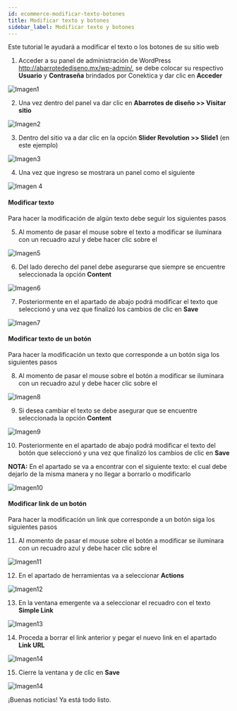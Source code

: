 ```yaml
---
id: ecommerce-modificar-texto-botones
title: Modificar texto y botones 
sidebar_label: Modificar texto y botones 
---
```

Este tutorial le ayudará a modificar el texto o los botones de su sitio web

1. Acceder a su panel de administración de WordPress http://abarrotedediseno.mx/wp-admin/, se debe colocar su respectivo **Usuario** y **Contraseña** brindados por Conektica y dar clic en **Acceder**

![Imagen1](https://github.com/Conektica/cnk-external-doku/blob/master/static/img/TextosBotones/Imagen1.png?raw=true)

2. Una vez dentro del panel va dar clic en **Abarrotes de diseño >> Visitar sitio**

![Imagen2](https://github.com/Conektica/cnk-external-doku/blob/master/static/img/TextosBotones/Imagen2.png?raw=true)

3. Dentro del sitio va a dar clic en la opción **Slider Revolution >> Slide1** (en este ejemplo)

![Imagen3](https://github.com/Conektica/cnk-external-doku/blob/master/static/img/TextosBotones/Imagen3.png?raw=true)

4. Una vez que ingreso se mostrara un panel como el siguiente

![Imagen 4](https://github.com/Conektica/cnk-external-doku/blob/master/static/img/TextosBotones/Imagen4.png?raw=true)

#### Modificar texto 

Para hacer la modificación de algún texto debe seguir los siguientes pasos

5. Al momento de pasar el mouse sobre el texto a modificar se iluminara con un recuadro azul y debe hacer clic sobre el 

![Imagen5](https://github.com/Conektica/cnk-external-doku/blob/master/static/img/TextosBotones/Imagen5.png?raw=true)

6. Del lado derecho del panel debe asegurarse que siempre se encuentre seleccionada la opción **Content**

![Imagen6](https://github.com/Conektica/cnk-external-doku/blob/master/static/img/TextosBotones/Imagen6.png?raw=true)

7. Posteriormente en el apartado de abajo  podrá modificar el texto que seleccionó y una vez que finalizó los cambios de clic en **Save**

![Imagen7](https://github.com/Conektica/cnk-external-doku/blob/master/static/img/TextosBotones/Imagen7.png?raw=true)

#### Modificar texto de un botón

Para hacer la modificación un texto que corresponde a un botón siga los siguientes pasos

8. Al momento de pasar el mouse sobre el botón a modificar se iluminara con un recuadro azul y debe hacer clic sobre el 

![Imagen8](https://github.com/Conektica/cnk-external-doku/blob/master/static/img/TextosBotones/Imagen8.png?raw=true)

9. Si desea cambiar el texto se debe asegurar que se encuentre seleccionada la opción **Content**

![Imagen9](https://github.com/Conektica/cnk-external-doku/blob/master/static/img/TextosBotones/Imagen9.png?raw=true)

10. Posteriormente en el apartado de abajo podrá modificar el texto del botón que seleccionó y una vez que finalizó los cambios de clic en **Save**

**NOTA:** En el apartado se va a encontrar con el siguiente texto: **<i class="fa-chevron-right"></i>** el cual debe dejarlo de la misma manera y no llegar a borrarlo o modificarlo

![Imagen10](https://github.com/Conektica/cnk-external-doku/blob/master/static/img/TextosBotones/Imagen10.png?raw=true)

#### Modificar link de un botón

Para hacer la modificación un link que corresponde a un botón siga los siguientes pasos

11. Al momento de pasar el mouse sobre el botón a modificar se iluminara con un recuadro azul y debe hacer clic sobre el 

![Imagen11](https://github.com/Conektica/cnk-external-doku/blob/master/static/img/TextosBotones/Imagen11.png?raw=true)

12. En el apartado de herramientas va a seleccionar **Actions**

![Imagen12](https://github.com/Conektica/cnk-external-doku/blob/master/static/img/TextosBotones/Imagen12.png?raw=true)

13. En la ventana emergente va a seleccionar el recuadro con el texto **Simple Link**

![Imagen13](https://github.com/Conektica/cnk-external-doku/blob/master/static/img/TextosBotones/Imagen13.png?raw=true)

14. Proceda a borrar el link anterior y pegar el nuevo link en el apartado **Link URL**

![Imagen14](https://github.com/Conektica/cnk-external-doku/blob/master/static/img/TextosBotones/Imagen14.png?raw=true)

15. Cierre la ventana y de clic en **Save**

![Imagen14](https://github.com/Conektica/cnk-external-doku/blob/master/static/img/TextosBotones/Imagen15.png?raw=true)


¡Buenas noticias! Ya está todo listo. 





